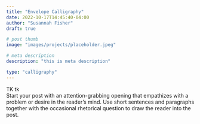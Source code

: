 ```yaml
---
title: "Envelope Calligraphy"
date: 2022-10-17T14:45:40-04:00
author: "Susannah Fisher"
draft: true

# post thumb
image: "images/projects/placeholder.jpeg"

# meta description
description: "this is meta description"

type: "calligraphy"
---
```


<figcaption>TK tk</figcaption>
Start your post with an attention-grabbing opening that empathizes with a problem or desire in the reader’s mind. Use short sentences and paragraphs together with the occasional rhetorical question to draw the reader into the post. 

